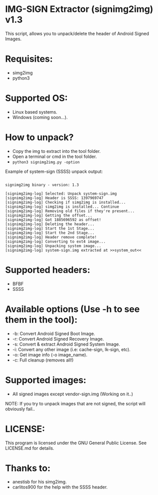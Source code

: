 IMG-SIGN Extractor (signimg2img) v1.3
=====================================
This script, allows you to unpack/delete the header of Android Signed Images.

Requisites:
=====================================
* simg2img
* python3

Supported OS:
=====================================
* Linux based systems.
* Windows (coming soon...).

How to unpack?
=====================================
* Copy the img to extract into the tool folder.
* Open a terminal or cmd in the tool folder.
* ```python3 signimg2img.py -option```

Example of system-sign (SSSS) unpack output:
```sudo python3 signimg2img.py -s

signimg2img binary - version: 1.3

[signimg2img-log] Selected: Unpack system-sign.img
[signimg2img-log] Header is SSSS: 1397969747
[signimg2img-log] Checking if simg2img is installed...
[signimg2img-log] simg2img is installed... Continue
[signimg2img-log] Removing old files if they're present...
[signimg2img-log] Getting the offset...
[signimg2img-log] Got 1885696592 as offset!
[signimg2img-log] Deleting the header...
[signimg2img-log] Start the 1st Stage...
[signimg2img-log] Start the 2nd Stage...
[signimg2img-log] Header remove complete!
[signimg2img-log] Converting to ext4 image...
[signimg2img-log] Unpacking system image...
[signimg2img-log] system-sign.img extracted at >>system_out<<
```

Supported headers:
=====================================
* BFBF
* SSSS

Available options (Use -h to see them in the tool):
=====================================
* -b: Convert Android Signed Boot Image.
* -r: Convert Android Signed Recovery Image.
* -s: Convert & extract Android Signed System Image.
* -i: Convert any other image (i.e: cache-sign, lk-sign, etc).
* -o: Get image info (-o image_name).
* -c: Full cleanup (removes all!)

Supported images:
=====================================
* All signed images except vendor-sign.img (Working on it..)

NOTE: If you try to unpack images that are not signed, the script will obviously fail..

LICENSE:
=====================================
This program is licensed under the GNU General Public License. See LICENSE.md for details.

Thanks to:
=====================================
* anestisb for his simg2img.
* carlitos900 for the help with the SSSS header.
